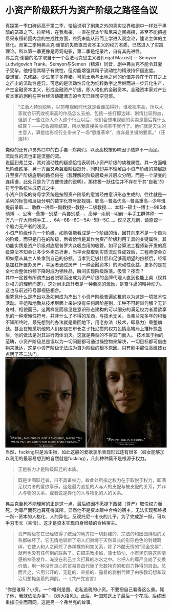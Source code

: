 # 小资产阶级跃升为资产阶级之路径刍议

真探第一季口碑远高于第二季，恰恰说明了剧集之外的真实世界和剧中一样处于黑暗的笼罩之下。拉斯特，在我看来，一直在叔本华和尼采之间摇摆，甚至不能把握尼采永恒轮回内含的生成性方面，终究未能从形而上学进入观念论，遑论主体的主体化。而第二季用弗兰克·谢苗的失败直击资本主义的权力本质，已然进入了实践理论。所以第一季更像是奇观电影，第二季是纪录片，自有其先进性。  
弗兰克·谢苗的名字取自于一个合法马克思主义者(Legal Marxist) -- Semyon Ludwigovich Frank。Semyon与Semen（精液）同音，剧中弗兰克不能令其妻子受孕。他相信其精子有效性，但对能增强其精子流动性的精液持怀疑态度。  
要想富，先修路，少生孩子多养猪。可见土地与土地之间的价值差异在于在其之上之产出的流动性差异。可悲的是流动性异化为纯粹数字之后继而进一步异化生产，产生金融资本主义，形成金融资产阶级，即人格化的金融资本。金融资本家对产业资本家的剥削在平台经济踌躇满志的今天已经司空见惯。

>“江浙人特别聪明，以前电视剧时代就是看谁拍得好，谁收视率高，所以大家就会研究收视率高的作品怎么去拍，包括一些打擦边球、剧情比较狗血，但到了一些江浙人介入这个行业以后，他们会想电视剧的买卖是最后靠什么结算？——按收视率结算，所以我直接买收视率不就行了。他们就是天生的生意人，算是给影视行业带来了一场“思维革命”，直奔最关键的要素。”（汪海林）

类似的还有卢员外口中的白手套--郑爽们，以及高校按影响因子结算不一而足。 流动性的流也正是流量的流。  
说回到弗兰克，其对流动性的疑惑恰恰表明其小资产阶级的幼稚属性，其一方面唯恐阶级跌落，另一方面又希冀着阶级跃升，同时却并不理解由小资产阶级的顶层跃升至资产阶级底层的路径何在（我理解的阶级层级并非层次分明，而是一个渐变的连续谱，此处只是为了方便快速的说明）。那终极一跃往往并不存在于其“自我”的符号学系统生成范式之中。  
小资产阶级的符号学系统是按照资产阶级的意旨经由意识形态生成的，往往就是一系列的标签和层级分明的数字化符号鄙视链。职高--普高优高--普高重高--少年班提前录取...、助教--讲师--副教授--教授--二级教授...、本科--硕士--博士--985本硕博...、公寓--叠排--别墅--两套别墅...、高碎--雨前--明前--半手工群体种--一万八一斤大师纯手工...、6A--6B--6C--5A--5B--5C...。仅举这几例，请原谅一个脑力无产者的浅见。  
小资产阶级作为一个阶级，如勉强能看成是一个阶级的话，因其向来不是一个自为的阶级，而只是自在的阶级，后者恰恰是其作为资产阶级利用工具的关键属性，其功能实质是资产阶级对底层普罗大众吸血用的吸管。如平台算法工程师新开发的高级算法不知会让多少外卖员折寿，当平台获取到实质流动性成效后，工程师便会立即如愿从其主人处拿到自己的份额。当拿到足够壮胆和足够高期望的份额后，经常是加杠杆置办房产，幸运者通过房产（一种金融资本）的流动性获益，更多的是在全社会整体份额下降时成为牺牲品，瞬间实现阶级跌落。吸管？夜壶？  
其中一定要有所谓杰出者脱颖而出成为资产阶级的金牌代理人直到也能上桌（视其对权力的理解而定），这对尚未跃升者是一种至高的激励，是奋斗逼的精神动力。这也与前述符号鄙视链相合。  
但究竟什么是杰出以及如何成为杰出？小资产阶级普遍幼稚的以为这是一项技术性活动。空姐和地勤从技术层面上来讲没有任何层阶差别，工种不可跨越何解？无非身材、相貌而已，这两样显而易见是意识形态建构的可以细分的满足权力者爱欲享乐的一种增殖性符号，并非什么了不得的东西，与技术无关。当弗兰克多年的积蓄不知所终时，最先想到的办法就是重回地下，用老办法（技术，即暴力）重整旗鼓。甚至在知悉坑他的人们都是在市长之子托尼攒的权力色情高端局上推杯换盏后，他的做法是对其进行肉体消灭。这就是典型的不得其门而入。
技术属于物的范畴，小资产阶级总是误以为一切问题都可通过操控物来解决，一切目标都可借由物来抵达，这是小资产阶级无法成为自为阶级的根本原因。只有剧中那位高级妓女点明了不二法门。
![alt text](frank/everything.png)  
当然，fucking只是派生物，如此这般的爱欲享乐表现形式还有很多（妓女能够加以利用的最容易想到的自然就是fucking），凡此种种莫不是根源于权力。  

>正是权力才是阶级跃迁的本质。

>既是企图跃迁者，自不具备权力，故此处所指之权力在于取悦于权力，即满足权力者的爱欲享乐。这是最为直接的人与人的支配与被支配的关系，并非人与物的关系，或者说是异化的人与物化的人的关系。

弗兰克至死不能理解的正是这一点，最后终因不愿褪下西装（尊严）取悦权力而死。为尊严而死也算死得其所。显然他不是资本眼中合格的宿主，无法实现那终极一跃--资本的人格化、人的异化。反观托尼--市长的儿子，为了完成那一跃，可以手刃市长（亲情）。这才是资本实现自身增殖的合格宿主。  

>资产阶级在它已经取得了统治的地方把一切封建的、宗法的和田园诗般的关系都破坏了。它无情地斩断了把人们束缚于天然尊长的形形色色的封建羁绊，它使人和人之间除了赤裸裸的利害关系，除了冷酷无情的“现金交易”，就再也没有任何别的联系了。它把宗教虔诚、骑士热忱、小市民伤感这些情感的神圣发作，淹没在利己主义打算的冰水之中。它把人的尊严变成了交换价值，用一种没有良心的贸易自由代替了无数特许的和自力挣得的自由。总而言之，它用公开的、无耻的、直接的、露骨的剥削代替了由宗教幻想和政治幻想掩盖着的剥削。--《共产党宣言》

“你是谁呀？小资。一个唯利是图、走私逃税的小资。不要把自己看得这么重。毙了他，我就依法办事”--《树大招风》。此后，叶国欢送上了最后一个花瓶。后终因重操旧业而落网。这是另一个弗兰克的故事。